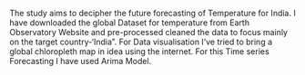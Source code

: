 The study aims to decipher the future forecasting of Temperature for India. 
I have downloaded the global Dataset for temperature from Earth Observatory Website and pre-processed
cleaned the data to focus mainly on the target country-‘India”.
For Data visualisation I’ve tried to bring a global chloropleth map in idea using the internet. 
For this Time series Forecasting I have used Arima Model.



